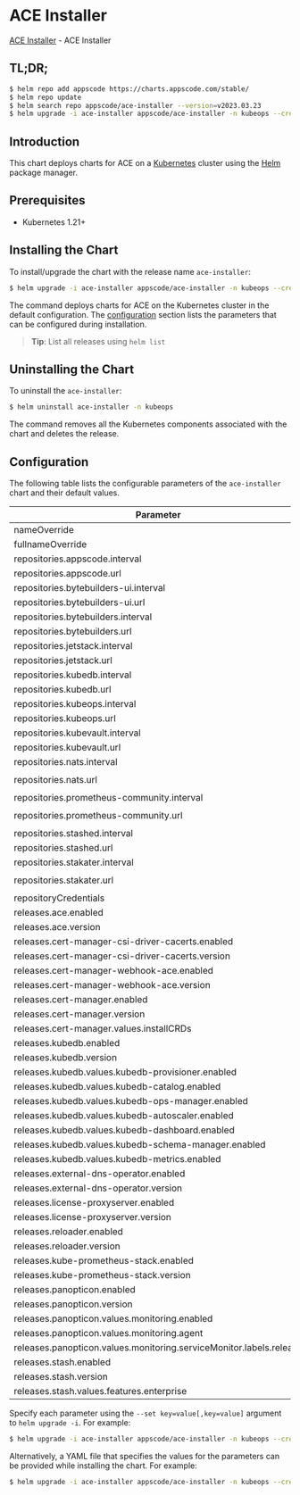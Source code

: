 # ACE Installer

[ACE Installer](https://github.com/bytebuilders/installer) - ACE Installer

## TL;DR;

```bash
$ helm repo add appscode https://charts.appscode.com/stable/
$ helm repo update
$ helm search repo appscode/ace-installer --version=v2023.03.23
$ helm upgrade -i ace-installer appscode/ace-installer -n kubeops --create-namespace --version=v2023.03.23
```

## Introduction

This chart deploys charts for ACE on a [Kubernetes](http://kubernetes.io) cluster using the [Helm](https://helm.sh) package manager.

## Prerequisites

- Kubernetes 1.21+

## Installing the Chart

To install/upgrade the chart with the release name `ace-installer`:

```bash
$ helm upgrade -i ace-installer appscode/ace-installer -n kubeops --create-namespace --version=v2023.03.23
```

The command deploys charts for ACE on the Kubernetes cluster in the default configuration. The [configuration](#configuration) section lists the parameters that can be configured during installation.

> **Tip**: List all releases using `helm list`

## Uninstalling the Chart

To uninstall the `ace-installer`:

```bash
$ helm uninstall ace-installer -n kubeops
```

The command removes all the Kubernetes components associated with the chart and deletes the release.

## Configuration

The following table lists the configurable parameters of the `ace-installer` chart and their default values.

|                              Parameter                              | Description |                             Default                             |
|---------------------------------------------------------------------|-------------|-----------------------------------------------------------------|
| nameOverride                                                        |             | <code>""</code>                                                 |
| fullnameOverride                                                    |             | <code>""</code>                                                 |
| repositories.appscode.interval                                      |             | <code>1h0m0s</code>                                             |
| repositories.appscode.url                                           |             | <code>https://charts.appscode.com/stable/</code>                |
| repositories.bytebuilders-ui.interval                               |             | <code>1h0m0s</code>                                             |
| repositories.bytebuilders-ui.url                                    |             | <code>https://bundles.byte.builders/ui/</code>                  |
| repositories.bytebuilders.interval                                  |             | <code>1h0m0s</code>                                             |
| repositories.bytebuilders.url                                       |             | <code>https://charts.appscode.com/stable/</code>                |
| repositories.jetstack.interval                                      |             | <code>1h0m0s</code>                                             |
| repositories.jetstack.url                                           |             | <code>https://charts.jetstack.io</code>                         |
| repositories.kubedb.interval                                        |             | <code>1h0m0s</code>                                             |
| repositories.kubedb.url                                             |             | <code>https://charts.appscode.com/stable/</code>                |
| repositories.kubeops.interval                                       |             | <code>1h0m0s</code>                                             |
| repositories.kubeops.url                                            |             | <code>https://charts.appscode.com/stable/</code>                |
| repositories.kubevault.interval                                     |             | <code>1h0m0s</code>                                             |
| repositories.kubevault.url                                          |             | <code>https://charts.appscode.com/stable/</code>                |
| repositories.nats.interval                                          |             | <code>1h0m0s</code>                                             |
| repositories.nats.url                                               |             | <code>https://nats-io.github.io/k8s/helm/charts/</code>         |
| repositories.prometheus-community.interval                          |             | <code>1h0m0s</code>                                             |
| repositories.prometheus-community.url                               |             | <code>https://prometheus-community.github.io/helm-charts</code> |
| repositories.stashed.interval                                       |             | <code>1h0m0s</code>                                             |
| repositories.stashed.url                                            |             | <code>https://charts.appscode.com/stable/</code>                |
| repositories.stakater.interval                                      |             | <code>1h0m0s</code>                                             |
| repositories.stakater.url                                           |             | <code>https://stakater.github.io/stakater-charts</code>         |
| repositoryCredentials                                               |             | <code>{}</code>                                                 |
| releases.ace.enabled                                                |             | <code>true</code>                                               |
| releases.ace.version                                                |             | <code>"v2023.03.23"</code>                                      |
| releases.cert-manager-csi-driver-cacerts.enabled                    |             | <code>true</code>                                               |
| releases.cert-manager-csi-driver-cacerts.version                    |             | <code>"v2023.03.23"</code>                                      |
| releases.cert-manager-webhook-ace.enabled                           |             | <code>true</code>                                               |
| releases.cert-manager-webhook-ace.version                           |             | <code>"v2023.03.23"</code>                                      |
| releases.cert-manager.enabled                                       |             | <code>true</code>                                               |
| releases.cert-manager.version                                       |             | <code>"v1.11.0"</code>                                          |
| releases.cert-manager.values.installCRDs                            |             | <code>true</code>                                               |
| releases.kubedb.enabled                                             |             | <code>true</code>                                               |
| releases.kubedb.version                                             |             | <code>"v2023.04.10"</code>                                      |
| releases.kubedb.values.kubedb-provisioner.enabled                   |             | <code>true</code>                                               |
| releases.kubedb.values.kubedb-catalog.enabled                       |             | <code>true</code>                                               |
| releases.kubedb.values.kubedb-ops-manager.enabled                   |             | <code>false</code>                                              |
| releases.kubedb.values.kubedb-autoscaler.enabled                    |             | <code>false</code>                                              |
| releases.kubedb.values.kubedb-dashboard.enabled                     |             | <code>false</code>                                              |
| releases.kubedb.values.kubedb-schema-manager.enabled                |             | <code>false</code>                                              |
| releases.kubedb.values.kubedb-metrics.enabled                       |             | <code>false</code>                                              |
| releases.external-dns-operator.enabled                              |             | <code>true</code>                                               |
| releases.external-dns-operator.version                              |             | <code>"v2023.03.23"</code>                                      |
| releases.license-proxyserver.enabled                                |             | <code>true</code>                                               |
| releases.license-proxyserver.version                                |             | <code>"v2023.03.23"</code>                                      |
| releases.reloader.enabled                                           |             | <code>true</code>                                               |
| releases.reloader.version                                           |             | <code>"v1.0.24"</code>                                          |
| releases.kube-prometheus-stack.enabled                              |             | <code>true</code>                                               |
| releases.kube-prometheus-stack.version                              |             | <code>""</code>                                                 |
| releases.panopticon.enabled                                         |             | <code>true</code>                                               |
| releases.panopticon.version                                         |             | <code>"v2023.03.23"</code>                                      |
| releases.panopticon.values.monitoring.enabled                       |             | <code>true</code>                                               |
| releases.panopticon.values.monitoring.agent                         |             | <code>prometheus.io/operator</code>                             |
| releases.panopticon.values.monitoring.serviceMonitor.labels.release |             | <code>kube-prometheus-stack</code>                              |
| releases.stash.enabled                                              |             | <code>true</code>                                               |
| releases.stash.version                                              |             | <code>"v2023.04.30"</code>                                      |
| releases.stash.values.features.enterprise                           |             | <code>true</code>                                               |


Specify each parameter using the `--set key=value[,key=value]` argument to `helm upgrade -i`. For example:

```bash
$ helm upgrade -i ace-installer appscode/ace-installer -n kubeops --create-namespace --version=v2023.03.23 --set repositories.appscode.interval=1h0m0s
```

Alternatively, a YAML file that specifies the values for the parameters can be provided while
installing the chart. For example:

```bash
$ helm upgrade -i ace-installer appscode/ace-installer -n kubeops --create-namespace --version=v2023.03.23 --values values.yaml
```
